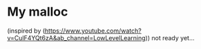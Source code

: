 # My malloc 

(inspired by (https://www.youtube.com/watch?v=CulF4YQt6zA&ab_channel=LowLevelLearning))
not ready yet...
